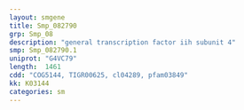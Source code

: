 ```yaml
---
layout: smgene
title: Smp_082790
grp: Smp_08
description: "general transcription factor iih subunit 4"
smp: Smp_082790.1
uniprot: "G4VC79"
length:  1461
cdd: "COG5144, TIGR00625, cl04289, pfam03849"
kk: K03144
categories: sm
---
```

